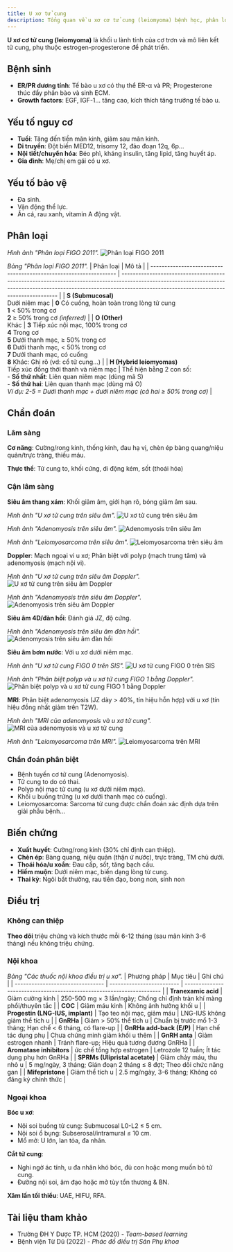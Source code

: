 ```yaml
---
title: U xơ tử cung
description: Tổng quan về u xơ cơ tử cung (leiomyoma) bệnh học, phân loại, chẩn đoán và điều trị nội - ngoại khoa.
---
```


**U xơ cơ tử cung (leiomyoma)** là khối u lành tính của cơ trơn và mô liên kết tử cung, phụ thuộc estrogen-progesterone để phát triển.

## Bệnh sinh

- **ER/PR dương tính**: Tế bào u xơ có thụ thể ER-α và PR; Progesterone thúc đẩy phân bào và sinh ECM.
- **Growth factors**: EGF, IGF-1... tăng cao, kích thích tăng trưởng tế bào u.

## Yếu tố nguy cơ

- **Tuổi**: Tăng đến tiền mãn kinh, giảm sau mãn kinh.
- **Di truyền**: Đột biến MED12, trisomy 12, đảo đoạn 12q, 6p...
- **Nội tiết/chuyển hóa**: Béo phì, kháng insulin, tăng lipid, tăng huyết áp.
- **Gia đình**: Mẹ/chị em gái có u xơ.

## Yếu tố bảo vệ

- Đa sinh.
- Vận động thể lực.
- Ăn cá, rau xanh, vitamin A động vật.

## Phân loại

_Hình ảnh "Phân loại FIGO 2011"._
![Phân loại FIGO 2011](./_images/phan-loai-u-xo-tu-cung-figo-2011.jpg)

_Bảng "Phân loại FIGO 2011"._
| Phân loại | Mô tả |
| ----------------------------------------------------------------- | ------------------------------------------------------------------------------------------------------------------------------------------------------------------------------------------------------------------- |
| **S (Submucosal)**<br>Dưới niêm mạc | **0** Có cuống, hoàn toàn trong lòng tử cung<br>**1** < 50% trong cơ<br>**2** ≥ 50% trong cơ _(inferred)_ |
| **O (Other)**<br>Khác | **3** Tiếp xúc nội mạc, 100% trong cơ<br>**4** Trong cơ<br>**5** Dưới thanh mạc, ≥ 50% trong cơ<br>**6** Dưới thanh mạc, < 50% trong cơ<br>**7** Dưới thanh mạc, có cuống<br>**8** Khác: Ghi rõ (vd: cổ tử cung...) |
| **H (Hybrid leiomyomas)**<br>Tiếp xúc đồng thời thanh và niêm mạc | Thể hiện bằng 2 con số:<br>- **Số thứ nhất**: Liên quan niêm mạc (dùng mã S)<br>- **Số thứ hai**: Liên quan thanh mạc (dùng mã O)<br>_Ví dụ: 2-5 = Dưới thanh mạc + dưới niêm mạc (cả hai ≥ 50% trong cơ)_ |

## Chẩn đoán

### Lâm sàng

**Cơ năng**: Cường/rong kinh, thống kinh, đau hạ vị, chèn ép bàng quang/niệu quản/trực tràng, thiếu máu.

**Thực thể**: Tử cung to, khối cứng, di động kém, sốt (thoái hóa)

### Cận lâm sàng

**Siêu âm thang xám**: Khối giảm âm, giới hạn rõ, bóng giảm âm sau.

_Hình ảnh "U xơ tử cung trên siêu âm"._
![U xơ tử cung trên siêu âm](./_images/u-xo-tu-cung-tren-sieu-am.png)

_Hình ảnh "Adenomyosis trên siêu âm"._
![Adenomyosis trên siêu âm](./_images/adenomyosis-tren-sieu-am.png)

_Hình ảnh "Leiomyosarcoma trên siêu âm"._
![Leiomyosarcoma trên siêu âm](./_images/leiomyosarcoma-tren-sieu-am.png)

**Doppler**: Mạch ngoại vi u xơ; Phân biệt với polyp (mạch trung tâm) và adenomyosis (mạch nội vi).

_Hình ảnh "U xơ tử cung trên siêu âm Doppler"._
![U xơ tử cung trên siêu âm Doppler](./_images/u-xo-tu-cung-tren-sieu-am-doppler.png)

_Hình ảnh "Adenomyosis trên siêu âm Doppler"._
![Adenomyosis trên siêu âm Doppler](./_images/adenomyosis-tren-sieu-am-doppler.png)

**Siêu âm 4D/đàn hồi**: Đánh giá JZ, độ cứng.

_Hình ảnh "Adenomyosis trên siêu âm đàn hồi"._
![Adenomyosis trên siêu âm đàn hồi](./_images/adenomyosis-tren-sieu-am-dan-hoi.png)

**Siêu âm bơm nước**: Với u xơ dưới niêm mạc.

_Hình ảnh "U xơ tử cung FIGO 0 trên SIS"._
![U xơ tử cung FIGO 0 trên SIS](./_images/u-xo-tu-cung-figo-0-qua-sis.png)

_Hình ảnh "Phân biệt polyp và u xơ tử cung FIGO 1 bằng Doppler"._
![Phân biệt polyp và u xơ tử cung FIGO 1 bằng Doppler](./_images/phan-biet-polyp-va-u-xo-tu-cung-figo-1-bang-doppler.png)

**MRI**: Phân biệt adenomyosis (JZ dày > 40%, tín hiệu hỗn hợp) với u xơ (tín hiệu đồng nhất giảm trên T2W).

_Hình ảnh "MRI của adenomyosis và u xơ tử cung"._
![MRI của adenomyosis và u xơ tử cung](./_images/adenomyosis-u-xo-tu-cung-tren-mri.png)

_Hình ảnh "Leiomyosarcoma trên MRI"._
![Leiomyosarcoma trên MRI](./_images/leiomyosarcoma-tren-mri.png)

### Chẩn đoán phân biệt

- Bệnh tuyến cơ tử cung (Adenomyosis).
- Tử cung to do có thai.
- Polyp nội mạc tử cung (u xơ dưới niêm mạc).
- Khối u buồng trứng (u xơ dưới thanh mạc có cuống).
- Leiomyosarcoma: Sarcoma tử cung được chẩn đoán xác định dựa trên giải phẫu bệnh...

## Biến chứng

- **Xuất huyết**: Cường/rong kinh (30% chỉ định can thiệp).
- **Chèn ép**: Bàng quang, niệu quản (thận ứ nước), trực tràng, TM chủ dưới.
- **Thoái hóa/u xoắn**: Đau cấp, sốt, tăng bạch cầu.
- **Hiếm muộn**: Dưới niêm mạc, biến dạng lòng tử cung.
- **Thai kỳ**: Ngôi bất thường, rau tiền đạo, bong non, sinh non

## Điều trị

### Không can thiệp

**Theo dõi** triệu chứng và kích thước mỗi 6-12 tháng (sau mãn kinh 3-6 tháng) nếu không triệu chứng.

### Nội khoa

_Bảng "Các thuốc nội khoa điều trị u xơ"._
| Phương pháp | Mục tiêu | Ghi chú |
| -------------------------------- | ------------------------- | --------------------------------------------------------------------- |
| **Tranexamic acid** | Giảm cường kinh | 250-500 mg × 3 lần/ngày; Chống chỉ định tràn khí màng phổi/thuyên tắc |
| **COC** | Giảm máu kinh | Không ảnh hưởng khối u |
| **Progestin (LNG-IUS, implant)** | Tạo teo nội mạc, giảm máu | LNG-IUS không giảm thể tích u |
| **GnRHa** | Giảm > 50% thể tích u | Chuẩn bị trước mổ 1-3 tháng; Hạn chế < 6 tháng, có flare-up |
| **GnRHa add-back (E/P)** | Hạn chế tác dụng phụ | Chưa chứng minh giảm khối u thêm |
| **GnRH anta** | Giảm estrogen nhanh | Tránh flare-up; Hiệu quả tương đương GnRHa |
| **Aromatase inhibitors** | ức chế tổng hợp estrogen | Letrozole 12 tuần; Ít tác dụng phụ hơn GnRHa |
| **SPRMs (Ulipristal acetate)** | Giảm chảy máu, thu nhỏ u | 5 mg/ngày, 3 tháng; Gián đoạn 2 tháng ≤ 8 đợt; Theo dõi chức năng gan |
| **Mifepristone** | Giảm thể tích u | 2.5 mg/ngày, 3-6 tháng; Không có đăng ký chính thức |

### Ngoại khoa

**Bóc u xơ**:

- Nội soi buồng tử cung: Submucosal L0-L2 ≤ 5 cm.
- Nội soi ổ bụng: Subserosal/intramural ≤ 10 cm.
- Mổ mở: U lớn, lan tỏa, đa nhân.

**Cắt tử cung**:

- Nghi ngờ ác tính, u đa nhân khó bóc, đủ con hoặc mong muốn bỏ tử cung.
- Đường nội soi, âm đạo hoặc mở tùy tổn thương & BN.

**Xâm lấn tối thiểu**: UAE, HIFU, RFA.

## Tài liệu tham khảo

- Trường ĐH Y Dược TP. HCM (2020) - _Team-based learning_
- Bệnh viện Từ Dũ (2022) - _Phác đồ điều trị Sản Phụ khoa_

